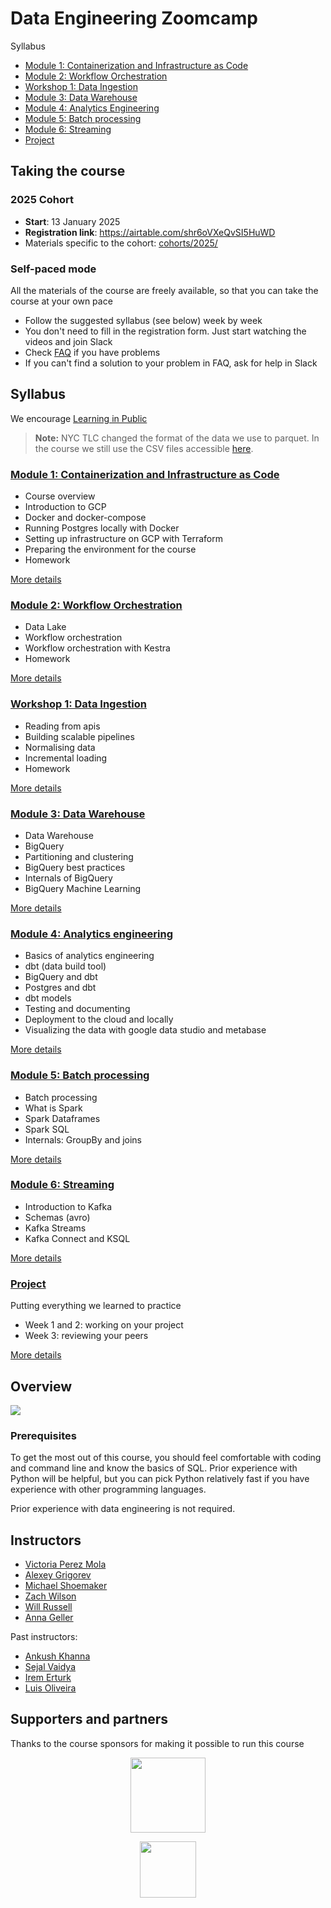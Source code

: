 # Data Engineering Zoomcamp

Syllabus

- [Module 1: Containerization and Infrastructure as Code](#module-1-containerization-and-infrastructure-as-code)
- [Module 2: Workflow Orchestration](#module-2-workflow-orchestration)
- [Workshop 1: Data Ingestion](#workshop-1-data-ingestion)
- [Module 3: Data Warehouse](#module-3-data-warehouse)
- [Module 4: Analytics Engineering](#module-4-analytics-engineering)
- [Module 5: Batch processing](#module-5-batch-processing)
- [Module 6: Streaming](#module-6-streaming)
- [Project](#project)

## Taking the course

### 2025 Cohort

- **Start**: 13 January 2025
- **Registration link**: https://airtable.com/shr6oVXeQvSI5HuWD
- Materials specific to the cohort: [cohorts/2025/](cohorts/2025/)

### Self-paced mode

All the materials of the course are freely available, so that you
can take the course at your own pace

- Follow the suggested syllabus (see below) week by week
- You don't need to fill in the registration form. Just start watching the videos and join Slack
- Check [FAQ](https://docs.google.com/document/d/19bnYs80DwuUimHM65UV3sylsCn2j1vziPOwzBwQrebw/edit?usp=sharing) if you have problems
- If you can't find a solution to your problem in FAQ, ask for help in Slack

## Syllabus

We encourage [Learning in Public](learning-in-public.md)

> **Note:** NYC TLC changed the format of the data we use to parquet.
> In the course we still use the CSV files accessible [here](https://github.com/DataTalksClub/nyc-tlc-data).

### [Module 1: Containerization and Infrastructure as Code](01-docker-terraform/)

- Course overview
- Introduction to GCP
- Docker and docker-compose
- Running Postgres locally with Docker
- Setting up infrastructure on GCP with Terraform
- Preparing the environment for the course
- Homework

[More details](01-docker-terraform/)

### [Module 2: Workflow Orchestration](02-workflow-orchestration/)

- Data Lake
- Workflow orchestration
- Workflow orchestration with Kestra
- Homework

[More details](02-workflow-orchestration/)

### [Workshop 1: Data Ingestion](cohorts/2025/workshops/dlt.md)

- Reading from apis
- Building scalable pipelines
- Normalising data
- Incremental loading
- Homework

[More details](cohorts/2025/workshops/dlt.md)

### [Module 3: Data Warehouse](03-data-warehouse/)

- Data Warehouse
- BigQuery
- Partitioning and clustering
- BigQuery best practices
- Internals of BigQuery
- BigQuery Machine Learning

[More details](03-data-warehouse/)

### [Module 4: Analytics engineering](04-analytics-engineering/)

- Basics of analytics engineering
- dbt (data build tool)
- BigQuery and dbt
- Postgres and dbt
- dbt models
- Testing and documenting
- Deployment to the cloud and locally
- Visualizing the data with google data studio and metabase

[More details](04-analytics-engineering/)

### [Module 5: Batch processing](05-batch/)

- Batch processing
- What is Spark
- Spark Dataframes
- Spark SQL
- Internals: GroupBy and joins

[More details](05-batch/)

### [Module 6: Streaming](06-streaming/)

- Introduction to Kafka
- Schemas (avro)
- Kafka Streams
- Kafka Connect and KSQL

[More details](06-streaming/)

### [Project](projects)

Putting everything we learned to practice

- Week 1 and 2: working on your project
- Week 3: reviewing your peers

[More details](projects)

## Overview

<img src="images/architecture/arch_v4_workshops.jpg" />

### Prerequisites

To get the most out of this course, you should feel comfortable with coding and command line
and know the basics of SQL. Prior experience with Python will be helpful, but you can pick
Python relatively fast if you have experience with other programming languages.

Prior experience with data engineering is not required.

## Instructors

- [Victoria Perez Mola](https://www.linkedin.com/in/victoriaperezmola/)
- [Alexey Grigorev](https://linkedin.com/in/agrigorev)
- [Michael Shoemaker](https://www.linkedin.com/in/michaelshoemaker1/)
- [Zach Wilson](https://www.linkedin.com/in/eczachly)
- [Will Russell](https://www.linkedin.com/in/wrussell1999/)
- [Anna Geller](https://www.linkedin.com/in/anna-geller-12a86811a/)

Past instructors:

- [Ankush Khanna](https://linkedin.com/in/ankushkhanna2)
- [Sejal Vaidya](https://www.linkedin.com/in/vaidyasejal/)
- [Irem Erturk](https://www.linkedin.com/in/iremerturk/)
- [Luis Oliveira](https://www.linkedin.com/in/lgsoliveira/)

## Supporters and partners

Thanks to the course sponsors for making it possible to run this course

<p align="center">
  <a href="https://kestra.io/">
    <img height="120" src="images/kestra.svg">
  </a>
</p>

<p align="center">
  <a href="https://dlthub.com/">
    <img height="90" src="images/dlthub.png">
  </a>
</p>
